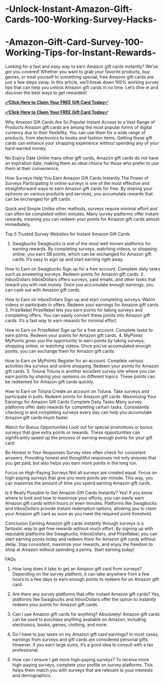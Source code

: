 # -Unlock-Instant-Amazon-Gift-Cards-100-Working-Survey-Hacks-
# -Amazon-Gift-Card-Survey-100-Working-Tips-for-Instant-Rewards-
Looking for a fast and easy way to earn Amazon gift cards instantly? We’ve got you covered! Whether you want to grab your favorite products, buy games, or treat yourself to something special, free Amazon gift cards are just a few steps away. In this article, we’ll break down 100% working survey tips that can help you unlock Amazon gift cards in no time. Let’s dive in and discover the best ways to get rewarded!

**[✅Click Here to Claim Your FREE Gift Card Today✅](https://groupzone.xyz/amazon-gift-card/)**

**[✅Click Here to Claim Your FREE Gift Card Today✅](https://groupzone.xyz/amazon-gift-card/)**

Why Amazon Gift Cards Are So Popular
Instant Access to a Vast Range of Products
Amazon gift cards are among the most popular forms of digital currency due to their flexibility. You can use them for a wide range of products, from electronics to books and fashion items. Getting these gift cards can enhance your shopping experience without spending any of your hard-earned money.

No Expiry Date
Unlike many other gift cards, Amazon gift cards do not have an expiration date, making them an ideal choice for those who prefer to use them at their convenience.

How Surveys Help You Earn Amazon Gift Cards Instantly
The Power of Surveys
Participating in online surveys is one of the most effective and straightforward ways to earn Amazon gift cards for free. By sharing your opinions on various products and services, you accumulate rewards that can be exchanged for gift cards.

Quick and Simple
Unlike other methods, surveys require minimal effort and can often be completed within minutes. Many survey platforms offer instant rewards, meaning you can redeem your points for Amazon gift cards almost immediately.

Top 5 Trusted Survey Websites for Instant Amazon Gift Cards
1. Swagbucks
Swagbucks is one of the most well-known platforms for earning rewards. By completing surveys, watching videos, or shopping online, you earn SB points, which can be exchanged for Amazon gift cards. It’s easy to sign up and start earning right away.

How to Earn on Swagbucks
Sign up for a free account.
Complete daily tasks such as answering surveys.
Redeem points for Amazon gift cards.
2. InboxDollars
InboxDollars offers surveys, paid emails, and other tasks that reward you with real money. Once you accumulate enough earnings, you can cash out with Amazon gift cards.

How to Earn on InboxDollars
Sign up and start completing surveys.
Watch videos or participate in offers.
Redeem your earnings for Amazon gift cards.
3. PrizeRebel
PrizeRebel lets you earn points for taking surveys and completing offers. You can easily convert these points into Amazon gift cards. It’s a fast way to earn rewards for minimal effort.

How to Earn on PrizeRebel
Sign up for a free account.
Complete tasks to earn points.
Redeem your points for Amazon gift cards.
4. MyPoints
MyPoints gives you the opportunity to earn points by taking surveys, shopping online, or watching videos. Once you’ve accumulated enough points, you can exchange them for Amazon gift cards.

How to Earn on MyPoints
Register for an account.
Complete various activities like surveys and online shopping.
Redeem your points for Amazon gift cards.
5. Toluna
Toluna is another excellent survey site where you can earn points by sharing your opinions on different topics. These points can be redeemed for Amazon gift cards quickly.

How to Earn on Toluna
Create an account on Toluna.
Take surveys and participate in polls.
Redeem points for Amazon gift cards.
Maximizing Your Earnings for Amazon Gift Cards
Complete Daily Tasks
Many survey platforms offer daily rewards for completing certain tasks. Consistently checking in and completing surveys every day can help you accumulate Amazon gift cards much faster.

Watch for Bonus Opportunities
Look out for special promotions or bonus surveys that give extra points or rewards. These opportunities can significantly speed up the process of earning enough points for your gift card.

Be Honest in Your Responses
Survey sites often check for consistent answers. Providing honest and thoughtful responses not only ensures that you get paid, but also helps you earn more points in the long run.

Focus on High-Paying Surveys
Not all surveys are created equal. Focus on high-paying surveys that give you more points per minute. This way, you can maximize the amount of time you spend earning Amazon gift cards.

Is It Really Possible to Get Amazon Gift Cards Instantly?
Yes! If you know where to look and how to maximize your efforts, you can easily earn Amazon gift cards within hours or even minutes. Platforms like Swagbucks and InboxDollars provide instant redemption options, allowing you to claim your Amazon gift card as soon as you meet the required point threshold.

Conclusion
Earning Amazon gift cards instantly through surveys is a fantastic way to get free rewards without much effort. By signing up with reputable platforms like Swagbucks, InboxDollars, and PrizeRebel, you can start earning points today and redeem them for Amazon gift cards without delay. Stay consistent, maximize your rewards, and enjoy the freedom to shop at Amazon without spending a penny. Start earning today!

FAQs
1. How long does it take to get an Amazon gift card from surveys?
Depending on the survey platform, it can take anywhere from a few hours to a few days to earn enough points to redeem for an Amazon gift card.

2. Are there any survey platforms that offer instant Amazon gift cards?
Yes, platforms like Swagbucks and InboxDollars offer the option to instantly redeem your points for Amazon gift cards.

3. Can I use Amazon gift cards for anything?
Absolutely! Amazon gift cards can be used to purchase anything available on Amazon, including electronics, books, games, clothing, and more.

4. Do I have to pay taxes on my Amazon gift card earnings?
In most cases, earnings from surveys and gift cards are considered personal gifts. However, if you earn large sums, it’s a good idea to consult with a tax professional.

5. How can I ensure I get more high-paying surveys?
To receive more high-paying surveys, complete your profile on survey platforms. This helps them match you with surveys that are relevant to your interests and demographics.



